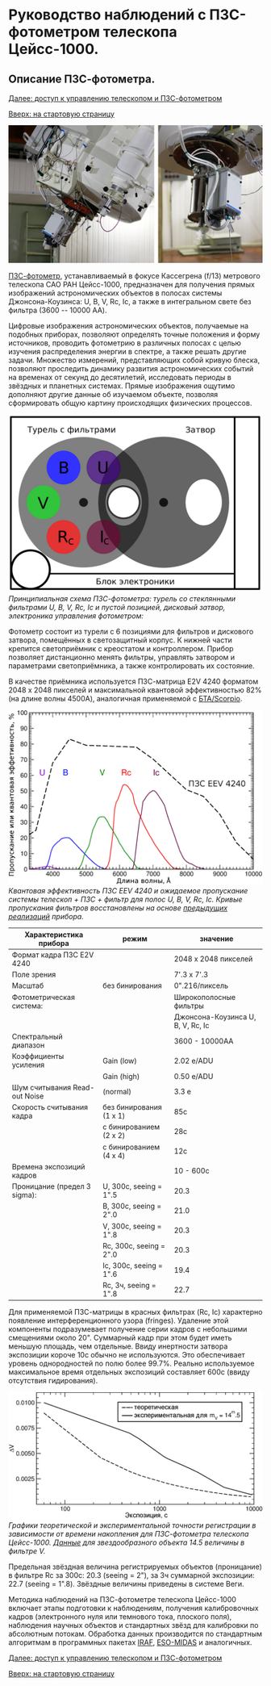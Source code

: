 # Руководство наблюдений с ПЗС-фотометром телескопа Цейсс-1000.

## Описание ПЗС-фотометра.

[Далее: доступ к управлению телескопом и ПЗС-фотометром](Access.md)

[Вверх: на стартовую страницу](index.md)

![Общий вид ПЗС-фотометра в фокусе Кассегрена телескопа Цейсс-1000](pic/z1000ph.jpg "Общий вид ПЗС-фотометра в фокусе Кассегрена телескопа Цейсс-1000.")


[ПЗС-фотометр][CCDphot], устанавливаемый в фокусе Кассегрена (f/13) метрового телескопа САО РАН Цейсс-1000, 
предназначен для получения прямых изображений астрономических объектов в полосах системы 
Джонсона-Коузинса: U, B, V, Rc, Ic, а также в интегральном свете без фильтра (3600 -- 10000 AA). 




Цифровые изображения астрономических объектов, получаемые на подобных приборах, 
позволяют определять точные положения и форму источников, проводить фотометрию в различных полосах с целью изучения 
распределения энергии в спектре, а также решать другие задачи. 
Множество измерений, представляющих собой кривую блеска, 
позволяют проследить динамику развития астрономических событий на временах от секунд до десятилетий, 
исследовать периоды в звёздных и планетных системах. 
Прямые изображения ощутимо дополняют другие данные об изучаемом объекте, 
позволяя сформировать общую картину происходящих физических процессов.


![Принципиальная схема ПЗС-фотометра](pic/phot_sch_ru.jpg)
*Принципиальная схема ПЗС-фотометра: турель со стеклянными фильтрами U, B, V, Rc, Ic и пустой позицией, дисковый затвор, электроника управления фотометром:*


Фотометр состоит из турели с 6 позициями для фильтров и дискового затвора, 
помещённых в светозащитный корпус. 
К нижней части крепится светоприёмник с креостатом и контроллером. 
Прибор позволяет дистанционно менять фильтры, управлять затвором и параметрами светоприёмника, 
а также контролировать их состояние. 


В качестве приёмника используется ПЗС-матрица E2V 4240 форматом 2048 х 2048  пикселей 
и максимальной квантовой эффективностью 82% (на длине волны 4500A), аналогичная применяемой с [БТА/Scorpio][SCORPIO]. 

![Квантовая эффективность ПЗС и ожидаемое пропускание системы телескоп + ПЗС + фильтр](pic/filters_EEV4240ru.jpg)
*Квантовая эффективность ПЗС EEV 4240 и ожидаемое пропускание системы телескоп  + ПЗС + фильтр для полос U, B, V, Rc, Ic.*
*Кривые пропускания фильтров восстановлены на основе [предыдущих][oldphotBTA] [реализаций][oldphotZeiss] прибора.*


| Характеристика прибора                  |  режим                         |   значение                           |
| --- | --- | --- |
| Формат кадра ПЗС E2V 4240               |                                |   2048 x 2048 пикселей               |
| Поле зрения                             |                                |   7'.3 x 7'.3                        |
| Масштаб                                 |  без бинирования               |   0".216/пиксель                     |
| Фотометрическая система:                |                                |   Широкополосные фильтры             |
|                                         |                                |   Джонсона-Коузинса U, B, V, Rc, Ic  |
| Спектральный диапазон                   |                                |   3600 - 10000AA                     |
| Коэффициенты усиления                   |  Gain (low)                    |   2.02 e/ADU                         |
|                                         |  Gain (high)                   |   0.50 e/ADU                         |
| Шум считывания Read-out Noise           |  (normal)                      |   3.3 e                              |
| Скорость считывания кадра               |  без бинирования (1 x 1)       |   85с                                |
|                                         |  с бинированием (2 x 2)        |   28с                                |
|                                         |  с бинированием (4 x 4)        |   12с                                |
| Времена экспозиций кадров               |                                |   10 - 600с                          |
| Проницание (предел 3 sigma):            |  U, 300с,  seeing = 1".5       |  20.3                                |
|                                         |  B, 300с,  seeing = 2".0       |  21.0                                |
|                                         |  V, 300с,  seeing = 1".8       |  20.3                                |
|                                         |  Rc, 300с, seeing = 2".0       |  20.3                                |
|                                         |  Ic, 300с, seeing = 1".6       |  19.4                                |
|                                         |  Rc, 3ч,  seeing  = 1".8       |  22.7                                |


Для применяемой ПЗС-матрицы в красных фильтрах (Rc, Ic) характерно появление интерференционного узора 
(fringes). Удаление этой компоненты подразумевает получение серии кадров с небольшими смещениями 
около 20". Суммарный кадр при этом будет иметь меньшую площадь, чем отдельные. 
Ввиду инертности затвора экспозиции короче 10с обычно не используются. 
Это обеспечивает уровень однородностей по полю более 99.7%. 
Реально используемое максимальное время отдельных экспозиций составляет 600с 
(ввиду отсутствия гидирования). 


![Графики теоретической и экспериментальной точности регистрации](/pic/R4.jpg)
*Графики теоретической и экспериментальной точности регистрации в зависимости от времени накопления* 
*для ПЗС-фотометра телескопа Цейсс-1000. [Данные][Valeev] для звездообразного объекта 14.5 величины в фильтре V.*

Предельная звёздная величина регистрируемых объектов (проницание) в фильтре Rc за 300с: 
20.3 (seeing = 2"), за 3ч суммарной экспозиции: 22.7 (seeing = 1".8). 
Звёздные величины приведены в системе Веги.


Методика наблюдений на ПЗС-фотометре телескопа Цейсс-1000 включает этапы 
подготовки к наблюдениям, получения калибровочных кадров 
(электронного нуля или темнового тока, плоского поля), наблюдения научных объектов 
и стандартных звёзд для калибровки по абсолютным потокам. 
Обработка данных производится по стандартным алгоритмам в программных пакетах 
[IRAF](http://iraf.noao.edu/), [ESO-MIDAS](http://www.eso.org/sci/software/esomidas/) и аналогичных.





[Далее: доступ к управлению телескопом и ПЗС-фотометром](Access.md)

[Вверх: на стартовую страницу](index.md)


[CCDphot]: https://www.sao.ru/Doc-k8/Telescopes/small/CCD/ "Информация на страничке прибора"

[oldphotBTA]: https://github.com/mosksao/z1000_CCDphot/blob/main/add/238_CCDph_BTA_Kaisin_etal.pdf "Кайсин С. С., Копылов А. И., Князев А. Ю.,  Шергин В. С., ПЗС-фотометр для прямых снимков в первичном фокусе 6-метрового телескопа, Отчёт САО №238, 1995."

[oldphotZeiss]: https://github.com/mosksao/z1000_CCDphot/blob/main/add/231_CCDph_z1000_Zinkovskij_etal.pdf "Зиньковский В. В., Кайсин С. С., Копылов А. И., Левитан Б. И., Неизвестный С. И., Тихонов Н. А., ПЗС-фотометр телескопа Цейсс-1000, Отчёт САО №231, 1994."


[SCORPIO]: https://www.sao.ru/hq/lon/SCORPIO/scorpio.html "Афанасьев В. Л., Моисеев А. В. Универсальный редуктов светосилы Scorpio. Руководство пользователя."

[Valeev]: https://www.sao.ru/Doc-k8/Science/Public/Bulletin/Vol70/N3/ASPB336.pdf "Валеев А. Ф., Антонюк К. А., Пить Н. В., Соловьев В. Я., Бурлакова Т. Е. и др.,  
Обнаружение регулярной малоамплитудной фотометрической переменности магнитного белого карлика WD0009+501. О возможности фотометрического исследования экзопланет  
на базе телескопов метрового класса Специальной и Крымской астрофизических обсерваторий., Астрофизический Бюллетень, 70, 336, 2015."

[SCORPIOman]: www.sao.ru/hq/lon/SCORPIO/manuals/scorpio_manual_2013.pdf "Приложение С руководства для Scorpio-I  (стр. 61 - 62), подготовленное Т. А. Фатхуллиным"



